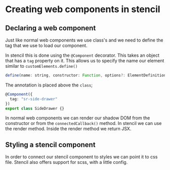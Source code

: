 # Creating web components in stencil

## Declaring a web component

Just like normal web components we use class's and we need to define the tag that we use to load our component.

In stencil this is done using the `@Component` decorator. This takes an object that has a `tag` property on it. This allows us to specify the name our element similar to `customElements.define()`

```javascript
define(name: string, constructor: Function, options?: ElementDefinitionOptions)
```

The annotation is placed above the `class`;

```typescript
@Component({
  tag: "sr-side-drawer"
})
export class SideDrawer {}
```

In normal web components we can render our shadow DOM from the constructor or from the `connectedCallback()` method. In stencil we can use the render method. Inside the render method we return JSX.

## Styling a stencil component

In order to connect our stencil component to styles we can point it to css file. Stencil also offers support for scss, with a little config.
